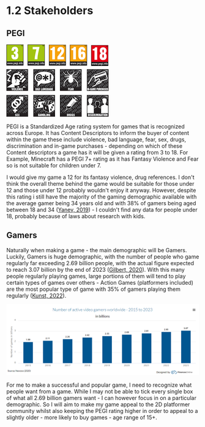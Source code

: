# 1.2 Stakeholders

## PEGI

![PEGI age ratings](<../.gitbook/assets/image (10) (1).png>)

PEGI is a Standardized Age rating system for games that is recognized across Europe. It has Content Descriptors to inform the buyer of content within the game these include violence, bad language, fear, sex, drugs, discrimination and in-game purchases - depending on which of these Content descriptors a game has it will be given a rating from 3 to 18. For Example, Minecraft has a PEGI 7+ rating as it has Fantasy Violence and Fear so is not suitable for children under 7.

I would give my game a 12 for its fantasy violence, drug references. I don't think the overall theme behind the game would be suitable for those under 12 and those under 12 probably wouldn't enjoy it anyway. However, despite this rating i still have the majority of the gaming demographic available with the average gamer being 34 years old and with 38% of gamers being aged between 18 and 34 ([Yanev, 2019](../reference-list.md)) - I couldn't find any data for people under 18, probably because of laws about research with kids.

## Gamers

Naturally when making a game - the main demographic will be Gamers. Luckily, Gamers is huge demographic, with the number of people who game regularly far exceeding 2.69 billion people, with the actual figure expected to reach 3.07 billion by the end of 2023 ([Gilbert, 2020](../reference-list.md)). With this many people regularly playing games, large portions of them will tend to play certain types of games over others - Action Games (platformers included) are the most popular type of game with 35% of gamers playing them regularly ([Kunst, 2022](../reference-list.md)).

![](<../.gitbook/assets/image (1) (1) (1) (1).png>)

For me to make a successful and popular game, I need to recognize what people want from a game. While I may not be able to tick every single box of what all 2.69 billion gamers want - I can however focus in on a particular demographic. So I will aim to make my game appeal to the 2D platformer community whilst also keeping the PEGI rating higher in order to appeal to a slightly older - more likely to buy games - age range of 15+.
